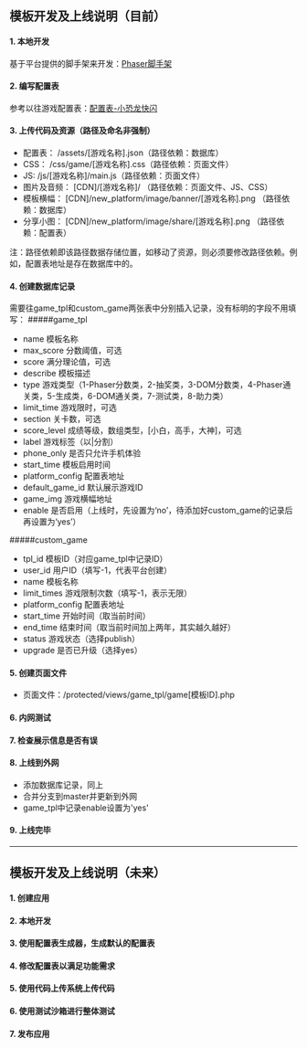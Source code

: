 ## 模板开发及上线说明（目前）
#### 1. 本地开发
基于平台提供的脚手架来开发：[Phaser脚手架](https://github.com/GuangZhouShanyouGame/Phaser-Example)

#### 2. 编写配置表
参考以往游戏配置表：[配置表-小恐龙快闪](https://github.com/GuangZhouShanyouGame/24haowan_front_game_tpl/blob/master/24haowan/assets/skip.json)

#### 3. 上传代码及资源（路径及命名非强制）
- 配置表： /assets/[游戏名称].json（路径依赖：数据库）
- CSS： /css/game/[游戏名称].css（路径依赖：页面文件）
- JS: /js/[游戏名称]/main.js（路径依赖：页面文件）
- 图片及音频： [CDN]/[游戏名称]/ （路径依赖：页面文件、JS、CSS）
- 模板横幅： [CDN]/new_platform/image/banner/[游戏名称].png （路径依赖：数据库）
- 分享小图： [CDN]/new_platform/image/share/[游戏名称].png （路径依赖：配置表）

注：路径依赖即该路径数据存储位置，如移动了资源，则必须要修改路径依赖。例如，配置表地址是存在数据库中的。

#### 4. 创建数据库记录
需要往game_tpl和custom_game两张表中分别插入记录，没有标明的字段不用填写：
#####game_tpl
- name 模板名称
- max_score 分数阈值，可选
- score 满分理论值，可选
- describe 模板描述
- type 游戏类型（1-Phaser分数类，2-抽奖类，3-DOM分数类，4-Phaser通关类，5-生成类，6-DOM通关类，7-测试类，8-助力类）
- limit_time 游戏限时，可选
- section 关卡数，可选
- score_level 成绩等级，数组类型，[小白，高手，大神]，可选
- label 游戏标签（以|分割）
- phone_only 是否只允许手机体验
- start_time 模板启用时间
- platform_config 配置表地址
- default_game_id 默认展示游戏ID
- game_img 游戏横幅地址
- enable 是否启用（上线时，先设置为‘no’，待添加好custom_game的记录后再设置为‘yes’）

#####custom_game
- tpl_id 模板ID（对应game_tpl中记录ID）
- user_id 用户ID（填写-1，代表平台创建）
- name 模板名称
- limit_times 游戏限制次数（填写-1，表示无限）
- platform_config 配置表地址
- start_time 开始时间（取当前时间）
- end_time 结束时间（取当前时间加上两年，其实越久越好）
- status 游戏状态（选择publish）
- upgrade 是否已升级（选择yes）

#### 5. 创建页面文件
- 页面文件：/protected/views/game_tpl/game[模板ID].php

#### 6. 内网测试
#### 7. 检查展示信息是否有误
#### 8. 上线到外网
- 添加数据库记录，同上
- 合并分支到master并更新到外网
- game_tpl中记录enable设置为'yes'
#### 9. 上线完毕

---

## 模板开发及上线说明（未来）
#### 1. 创建应用
#### 2. 本地开发
#### 3. 使用配置表生成器，生成默认的配置表
#### 4. 修改配置表以满足功能需求
#### 5. 使用代码上传系统上传代码
#### 6. 使用测试沙箱进行整体测试
#### 7. 发布应用
